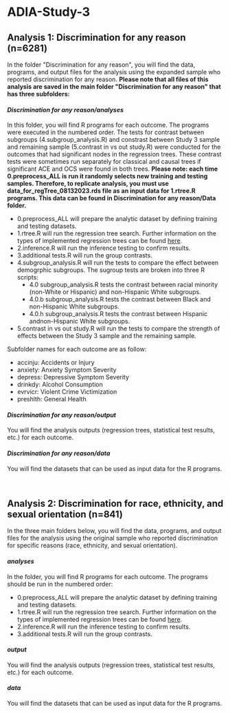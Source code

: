 # ADIA-Study-3

## Analysis 1: Discrimination for any reason (n=6281)
In the folder "Discrimination for any reason", you will find the data, programs, and output files for the analysis using the expanded sample who reported discrimination for any reason. 
<b>Please note that all files of this analysis are saved in the main folder "Discrimination for any reason" that has three subfolders: </b>

#### <i>Discrimination for any reason/analyses</i> 
In this folder, you will find R programs for each outcome. The programs were executed in the numbered order. The tests for contrast between subgroups (4.subgroup_analysis.R) and constrast between Study 3 sample and remaining sample (5.contrast in vs out study.R) were conducted for the outcomes that had significant nodes in the regression trees. These contrast tests were sometimes run separately for classical and causal trees if significant ACE and OCS were found in both trees. <b>Please note: each time 0.preprocess_ALL is run it randomly selects new training and testing samples. Therefore, to replicate analysis, you must use data_for_regTree_08132023.rds file as an input data for 1.rtree.R programs. This data can be found in Discrimination for any reason/Data folder. </b>
<ul>
  <li>0.preprocess_ALL will prepare the analytic dataset by defining training and testing datasets.</li>
  <li>1.rtree.R will run the regression tree search. Further information on the types of implemented regression trees can be found <a href="https://github.com/ICF-Analytics/ADIA_S13/files/9456975/Regression.tree.analysis.implementation.pdf">here</a>.</li>
  <li>2.inference.R will run the inference testing to confirm results.</li>
  <li>3.additional tests.R will run the group contrasts.</li>
  <li>4.subgroup_analysis.R will run the tests to compare the effect between demogrphic subgroups. The sugroup tests are broken into three R scripts:</li>
     <li style="margin-left:2em"> 4.0 subgroup_analysis.R tests the contrast between racial minority (non-White or Hispanic) and non-Hispanic White subgroups.</li>
     <li style="margin-left:2em"> 4.0.b subgroup_analysis.R tests the contrast between Black and non-Hispanic White subgroups.</li>
     <li style="margin-left:2em"> 4.0.h subgroup_analysis.R tests the contrast between Hispanic andnon-Hispanic White subgroups.</li>
  <li>5.contrast in vs out study.R will run the tests to compare the strength of effects between the Study 3 sample and the remaining sample.</li>
</ul> 
Subfolder names for each outcome are as follow: 
<ul>
  <li>accinju: Accidents or Injury </li>
  <li>anxiety: Anxiety Symptom Severity </li>
  <li>depress: Depressive Symptom Severity </li>
  <li>drinkdy: Alcohol Consumption </li>
  <li>evrvicr: Violent Crime Victimization </li>
  <li>preshlth: General Health </li>
</ul> 

#### <i>Discrimination for any reason/output</i> 
You will find the analysis outputs (regression trees, statistical test results, etc.) for each outcome. 

#### <i>Discrimination for any reason/data</i>
You will find the datasets that can be used as input data for the R programs. 

<br>

## Analysis 2: Discrimination for race, ethnicity, and sexual orientation (n=841)
In the three main folders below, you will find the data, programs, and output files for the analysis using the original sample who reported discrimination for specific reasons (race, ethnicity, and sexual orientation).

#### <i>analyses</i> 
In the folder, you will find R programs for each outcome. The programs should be run in the numbered order: 
<ul>
  <li>0.preprocess_ALL will prepare the analytic dataset by defining training and testing datasets.</li>
  <li>1.rtree.R will run the regression tree search. Further information on the types of implemented regression trees can be found <a href="https://github.com/ICF-Analytics/ADIA_S13/files/9456975/Regression.tree.analysis.implementation.pdf">here</a>.</li>
  <li>2.inference.R will run the inference testing to confirm results.</li>
  <li>3.additional tests.R will run the group contrasts.</li>
</ul> 

#### <i>output</i> 
You will find the analysis outputs (regression trees, statistical test results, etc.) for each outcome. 

#### <i>data</i>
You will find the datasets that can be used as input data for the R programs. 
